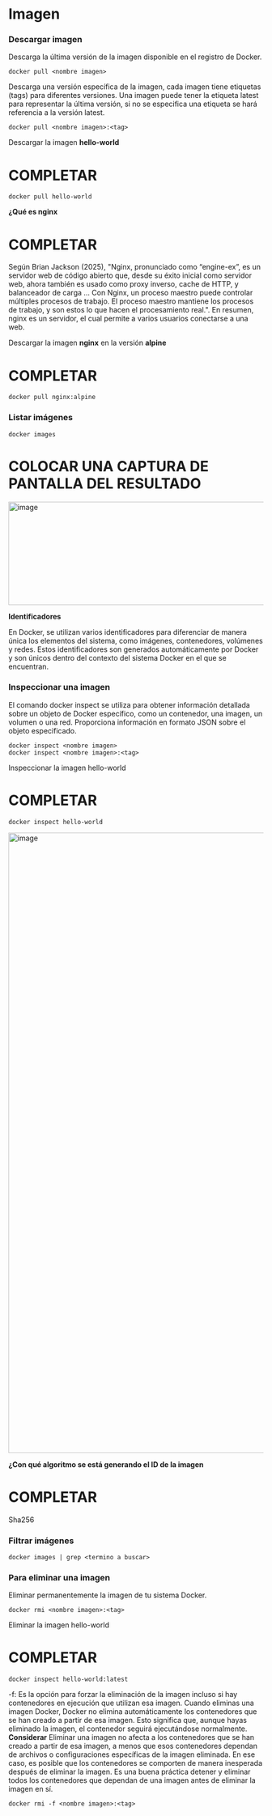 # Imagen
### Descargar imagen
Descarga la última versión de la imagen disponible en el registro de Docker.

```
docker pull <nombre imagen> 
```

Descarga una versión específica de la imagen, cada imagen tiene etiquetas (tags) para diferentes versiones.
Una imagen puede tener la etiqueta latest para representar la última versión, si no se especifica una etiqueta se hará referencia a la versión latest.

```
docker pull <nombre imagen>:<tag>
```

Descargar la imagen **hello-world**
# COMPLETAR
```
docker pull hello-world
```

**¿Qué es nginx**
# COMPLETAR 
Según Brian Jackson (2025), "Nginx, pronunciado como “engine-ex”, es un servidor web de código abierto que, desde su éxito inicial como servidor web, ahora también es usado como proxy inverso, cache de HTTP, y balanceador de carga ... Con Nginx, un proceso maestro puede controlar múltiples procesos de trabajo. El proceso maestro mantiene los procesos de trabajo, y son estos lo que hacen el procesamiento real.". En resumen, nginx es un servidor, el cual permite a varios usuarios conectarse a una web.

Descargar la imagen  **nginx** en la versión **alpine**
# COMPLETAR
```
docker pull nginx:alpine 
```

### Listar imágenes

```
docker images
```

# COLOCAR UNA CAPTURA DE PANTALLA DEL RESULTADO 
<img width="710" height="204" alt="image" src="https://github.com/user-attachments/assets/53a3862e-4b03-48fe-8ce3-7f57491240d5" />

**Identificadores**

En Docker, se utilizan varios identificadores para diferenciar de manera única los elementos del sistema, como imágenes, contenedores, volúmenes y redes. Estos identificadores son generados automáticamente por Docker y son únicos dentro del contexto del sistema Docker en el que se encuentran. 

### Inspeccionar una imagen
El comando docker inspect se utiliza para obtener información detallada sobre un objeto de Docker específico, como un contenedor, una imagen, un volumen o una red.  Proporciona información en formato JSON sobre el objeto especificado.

```
docker inspect <nombre imagen>
docker inspect <nombre imagen>:<tag>
```

Inspeccionar la imagen hello-world 
# COMPLETAR
```
docker inspect hello-world
```
<img width="1126" height="1226" alt="image" src="https://github.com/user-attachments/assets/7a6304d0-ee21-402e-8825-b11b69f4d222" />


**¿Con qué algoritmo se está generando el ID de la imagen**
# COMPLETAR
Sha256

### Filtrar imágenes

```
docker images | grep <termino a buscar>

```

### Para eliminar una imagen
Eliminar permanentemente la imagen de tu sistema Docker.

```
docker rmi <nombre imagen>:<tag>
```

Eliminar la imagen hello-world 
# COMPLETAR
```
docker inspect hello-world:latest 
```

-f: Es la opción para forzar la eliminación de la imagen incluso si hay contenedores en ejecución que utilizan esa imagen.
Cuando eliminas una imagen Docker, Docker no elimina automáticamente los contenedores que se han creado a partir de esa imagen. Esto significa que, aunque hayas eliminado la imagen, el contenedor seguirá ejecutándose normalmente.  
**Considerar**
Eliminar una imagen no afecta a los contenedores que se han creado a partir de esa imagen, a menos que esos contenedores dependan de archivos o configuraciones específicas de la imagen eliminada. En ese caso, es posible que los contenedores se comporten de manera inesperada después de eliminar la imagen.
Es una buena práctica detener y eliminar todos los contenedores que dependan de una imagen antes de eliminar la imagen en sí.

```
docker rmi -f <nombre imagen>:<tag>
```
